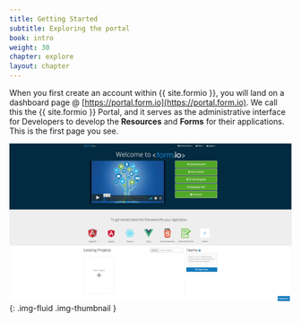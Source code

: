 ```yaml
---
title: Getting Started
subtitle: Exploring the portal
book: intro
weight: 30
chapter: explore
layout: chapter
---
```

When you first create an account within {{ site.formio }}, you will land on a dashboard page @ [https://portal.form.io](https://portal.form.io). We call this the {{ site.formio }} Portal, and it serves as the administrative interface for Developers to develop the **Resources** and **Forms** for their applications. This is the first page you see.

![](/assets/img/intro/formio-portal.png){: .img-fluid .img-thumbnail }
